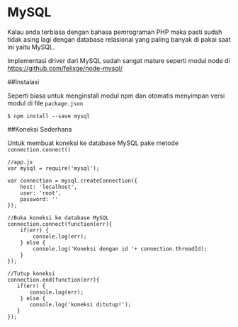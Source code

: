 # MySQL

Kalau anda terbiasa dengan bahasa pemrograman PHP maka pasti sudah tidak asing lagi dengan database relasional yang paling banyak di pakai saat ini yaitu MySQL.

Implementasi driver dari MySQL sudah sangat mature seperti modul node di https://github.com/felixge/node-mysql/


##Instalasi

Seperti biasa untuk menginstall modul npm dan otomatis menyimpan versi modul di file `package.json`


    $ npm install --save mysql


##Koneksi Sederhana

Untuk membuat koneksi ke database MySQL pake metode `connection.connect()`


    //app.js
    var mysql = require('mysql');

    var connection = mysql.createConnection({
        host: 'localhost',
        user: 'root',
        password: ''
    });

    //Buka koneksi ke database MySQL
    connection.connect(function(err){
        if(err) {
            console.log(err);
        } else {
            console.log('Koneksi dengan id '+ connection.threadId);
        }
    });

    //Tutup koneksi
    connection.end(function(err){
       if(err) {
           console.log(err);
        } else {
           console.log('koneksi ditutup!');
       }
    });

    
